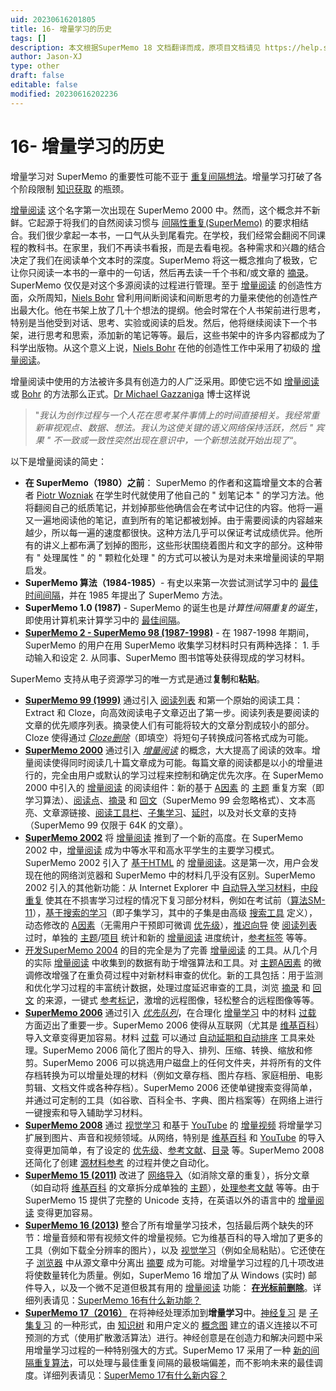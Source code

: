 ```yaml
---
uid: 20230616201805
title: 16- 增量学习的历史
tags: []
description: 本文根据SuperMemo 18 文档翻译而成，原项目文档请见 https://help.supermemo.org/wiki/Incremental_learning#History_of_incremental_learning
author: Jason-XJ
type: other
draft: false
editable: false
modified: 20230616202236
---
```


# 16- 增量学习的历史

增量学习对 SuperMemo 的重要性可能不亚于 [重复间隔想法](http://super-memory.com/english/princip.htm)。增量学习打破了各个阶段限制 [知识获取](http://super-memory.com/help/il.htm#Knowledge_acquisition:_Areas_of_optimization) 的瓶颈。

[增量阅读](http://super-memory.com/help/il.htm#Incremental_reading) 这个名字第一次出现在 SuperMemo 2000 中。然而，这个概念并不新鲜。它起源于将我们的自然阅读习惯与 [间隔性重复(SuperMemo)](http://super-memory.com/help/smintro.htm) 的要求相结合。我们很少拿起一本书，一口气从头到尾看完。在学校，我们经常会翻阅不同课程的教科书。在家里，我们不再读书看报，而是去看电视。各种需求和兴趣的结合决定了我们在阅读单个文本时的深度。SuperMemo 将这一概念推向了极致，它让你只阅读一本书的一章中的一句话，然后再去读一千个书和/或文章的 [摘录](http://super-memory.com/help/g.htm#Extract)。SuperMemo 仅仅是对这个多源阅读的过程进行管理。至于 [增量阅读](http://super-memory.com/help/il.htm#Incremental_reading) 的创造性方面，众所周知，[Niels Bohr](http://en.wikipedia.org/wiki/Niels_Bohr) 曾利用间断阅读和间断思考的力量来使他的创造性产出最大化。他在书架上放了几十个想法的提纲。他会时常在个人书架前进行思考，特别是当他受到对话、思考、实验或阅读的启发。然后，他将继续阅读下一个书架，进行思考和思索，添加新的笔记等等。最后，这些书架中的许多内容都成为了科学出版物。从这个意义上说，[Niels Bohr](http://en.wikipedia.org/wiki/Niels_Bohr) 在他的创造性工作中采用了初级的 [增量阅读](http://super-memory.com/help/il.htm#Incremental_reading)。

增量阅读中使用的方法被许多具有创造力的人广泛采用。即使它远不如 [增量阅读](http://super-memory.com/help/il.htm#Incremental_reading) 或 [Bohr](http://en.wikipedia.org/wiki/Niels_Bohr) 的方法那么正式。[Dr Michael Gazzaniga](https://www.planetary.org/html/mmp/scien/gazzm/gazzm70.htm) 博士这样说

> "*我认为创作过程与一个人花在思考某件事情上的时间直接相关。我经常重新审视观点、数据、想法。我认为这使关键的语义网络保持活跃，然后 " 宾果 " 不一致或一致性突然出现在意识中，一个新想法就开始出现了*“。

以下是增量阅读的简史：

- **在 SuperMemo（1980）之前**： SuperMemo 的作者和这篇增量文本的合著者 [Piotr Wozniak](http://super-memory.com/english/company/wozniak.htm) 在学生时代就使用了他自己的 " 划笔记本 " 的学习方法。他将翻阅自己的纸质笔记，并划掉那些他确信会在考试中记住的内容。他将一遍又一遍地阅读他的笔记，直到所有的笔记都被划掉。由于需要阅读的内容越来越少，所以每一遍的速度都很快。这种方法几乎可以保证考试成绩优异。他所有的讲义上都布满了划掉的图形，这些形状围绕着图片和文字的部分。这种带有 " 处理属性 " 的 " 颗粒化处理 " 的方式可以被认为是对未来增量阅读的早期启发。
- **SuperMemo 算法（1984-1985）**- 有史以来第一次尝试测试学习中的 [最佳时间间隔](http://super-memory.com/help/g.htm#Optimum_interval)，并在 1985 年提出了 SuperMemo 方法。
- **SuperMemo 1.0 (1987)** - SuperMemo 的诞生也是*计算性间隔重复的诞生*，即使用计算机来计算学习中的 [最佳间隔](http://super-memory.com/help/g.htm#Optimum_interval)。
- [**SuperMemo 2 - SuperMemo 98 (1987-1998)**](http://super-memory.com/articles/soft/sms.htm) - 在 1987-1998 年期间，SuperMemo 的用户在用 SuperMemo 收集学习材料时只有两种选择：
       1. 手动输入和设定
       2. 从同事、SuperMemo 图书馆等处获得现成的学习材料。

SuperMemo 支持从电子资源学习的唯一方式是通过**复制**和**粘贴**。

- [**SuperMemo 99 (1999)**](http://super-memory.com/articles/soft/sm9.htm) 通过引入 [阅读列表](http://super-memory.com/articles/read.htm) 和第一个原始的阅读工具： Extract 和 Cloze，向高效阅读电子文章迈出了第一步。阅读列表是要阅读的文章的优先顺序列表。摘录使人们有可能将较大的文章分割成较小的部分。Cloze 使得通过 [*Cloze删除*](http://super-memory.com/help/g.htm#Cloze_deletion)（即填空）将短句子转换成问答格式成为可能。
- [**SuperMemo 2000**](http://super-memory.com/articles/soft/sm10.htm) 通过引入 [*增量阅读*](http://super-memory.com/help/il.htm#Incremental_reading) 的概念，大大提高了阅读的效率。增量阅读使得同时阅读几十篇文章成为可能。每篇文章的阅读都是以小的增量进行的，完全由用户或默认的学习过程来控制和确定优先次序。在 SuperMemo 2000 中引入的 [增量阅读](http://super-memory.com/help/il.htm#Incremental_reading) 的阅读组件：新的基于 [A因素](http://super-memory.com/help/g.htm#A-Factor) 的 [主题](http://super-memory.com/help/g.htm#Topic) 重复方案（即学习算法）、[阅读点](http://super-memory.com/help/g.htm#Read-point)、[摘录](http://super-memory.com/help/g.htm#Extract) 和 [回文](http://super-memory.com/help/g.htm#Cloze_deletion)（SuperMemo 99 会忽略格式）、文本高亮、文章源链接、[阅读工具栏](http://super-memory.com/help/readbar.htm)、[子集学习](http://super-memory.com/help/il.htm#Subset_review)、[延时](http://super-memory.com/help/postpone.htm)，以及对长文章的支持（SuperMemo 99 仅限于 64K 的文章）。
- [**SuperMemo 2002**](http://super-memo.com/supermemo/supermemo2002.html) 将 [增量阅读](http://super-memory.com/help/il.htm#Incremental_reading) 推到了一个新的高度。在 SuperMemo 2002 中，[增量阅读](http://super-memory.com/help/il.htm#Incremental_reading) 成为中等水平和高水平学生的主要学习模式。SuperMemo 2002 引入了 [基于HTML](http://super-memory.com/help/html.htm) 的 [增量阅读](http://super-memory.com/help/il.htm#Incremental_reading)。这是第一次，用户会发现在他的网络浏览器和 SuperMemo 中的材料几乎没有区别。SuperMemo 2002 引入的其他新功能：从 Internet Explorer 中 [自动导入学习材料](http://super-memory.com/help/webimport.htm)，[中段重复](http://super-memory.com/help/g.htm#Mid-interval_repetition) 使其在不损害学习过程的情况下复习部分材料，例如在考试前（[算法SM-11](http://super-memory.com/english/algsm11.htm)），[基于搜索的学习](http://super-memory.com/help/il.htm#Search_and_review)（即子集学习，其中的子集是由高级 [搜索工具](http://super-memory.com/help/findel.htm) 定义），动态修改的 [A因素](http://super-memory.com/help/g.htm#A-Factor)（无需用户干预即可微调 [优先级](http://super-memory.com/help/g.htm#Priority)），[推迟向导](http://super-memory.com/help/postpone.htm) 使 [阅读列表](http://super-memory.com/help/g.htm#Reading_list) 过时，单独的 [主题](http://super-memory.com/help/g.htm#Topic)/[项目](http://super-memory.com/help/g.htm#Item) 统计和新的 [增量阅读](http://super-memory.com/help/il.htm#Incremental_reading) 进度统计，[参考标签](http://super-memory.com/help/references.htm) 等等。
- [开发SuperMemo 2004](http://super-memo.com/supermemo/supermemo2004.html) 的目的完全是为了完善 [增量阅读](http://super-memory.com/help/il.htm#Incremental_reading) 的工具。从几个月的实际 [增量阅读](http://super-memory.com/help/il.htm#Incremental_reading) 中收集到的数据有助于增强算法和工具。对 [主题](http://super-memory.com/help/g.htm#Topic)[A因素](http://super-memory.com/help/g.htm#A-Factor) 的微调修改增强了在重负荷过程中对新材料审查的优化。新的工具包括：用于监测和优化学习过程的丰富统计数据，处理过度延迟审查的工具，浏览 [摘录](http://super-memory.com/help/g.htm#Extract) 和 [回文](http://super-memory.com/help/g.htm#Cloze_deletion) 的来源，一键式 [参考标记](http://super-memory.com/help/references.htm)，激增的远程图像，轻松整合的远程图像等等。
- [**SuperMemo 2006**](http://super-memo.com/supermemo/supermemo2004.html) 通过引入 [*优先队列*](http://super-memory.com/help/il.htm#Priority_queue)，在合理化 [增量学习](http://super-memory.com/help/il.htm#Incremental_reading) 中的材料 [过载](http://super-memory.com/help/g.htm#Overload) 方面迈出了重要一步。SuperMemo 2006 使得从互联网（尤其是 [维基百科](http://en.wikipedia.org/)）导入文章变得更加容易。材料 [过载](http://super-memory.com/help/g.htm#Overload) 可以通过 [自动延期和自动排序](http://super-memory.com/help/il.htm#Auto-sort_and_auto-postpone) 工具来处理。SuperMemo 2006 简化了图片的导入、排列、压缩、转换、缩放和修剪。SuperMemo 2006 可以挑选用户磁盘上的任何文件夹，并将所有的文件存档转换为可以增量处理的材料（例如文章存档、图片存档、家庭相册、电影剪辑、文档文件或各种存档）。SuperMemo 2006 还使单键搜索变得简单，并通过可定制的工具（如谷歌、百科全书、字典、图片档案等）在网络上进行一键搜索和导入辅助学习材料。
- [**SuperMemo 2008**](https://supermemo.store/supermemo/supermemo2008.html) 通过 [视觉学习](http://super-memory.com/help/il.htm#Visual_learning) 和基于 [YouTube](http://youtube.com/) 的 [增量视频](http://super-memory.com/help/il.htm#Incremental_video) 将增量学习扩展到图片、声音和视频领域。从网络，特别是 [维基百科](http://en.wikipedia.org/) 和 [YouTube](http://youtube.com/) 的导入变得更加简单，有了设定的 [优先级](http://super-memory.com/help/g.htm#Priority)、[参考文献](http://super-memory.com/help/references.htm)、[目录](http://super-memory.com/help/g.htm#Category-) 等。SuperMemo 2008 还简化了创建 [源材料参考](http://super-memory.com/help/references.htm) 的过程并使之自动化。
- [**SuperMemo 15 (2011)**](https://supermemo.store/supermemo/supermemo15.html) 改进了 [网络导入](http://super-memory.com/help/webimport.htm)（如消除文章的重复），拆分文章（如自动将 [维基百科](http://en.wikipedia.org/) 的文章拆分成单独的 [主题](http://super-memory.com/help/g.htm#Topic)），[处理参考文献](http://super-memory.com/help/references.htm) 等等。由于 SuperMemo 15 提供了完整的 Unicode 支持，在英语以外的语言中的 [增量阅读](http://super-memory.com/help/il.htm#Incremental_reading) 变得更加容易。
- [**SuperMemo 16 (2013)**](https://supermemo.store/supermemo/supermemo16.html) 整合了所有增量学习技术，包括最后两个缺失的环节：增量音频和带有视频文件的增量视频。它为维基百科的导入增加了更多的工具（例如下载全分辨率的图片），以及 [视觉学习](http://super-memory.com/help/il.htm#Visual_learning)（例如全局粘贴）。它还使在子 [浏览器](http://super-memory.com/help/browser.htm) 中从源文章中分离出 [摘要](http://super-memory.com/help/g.htm#Extract) 成为可能。对增量学习过程的几十项改进将使数量转化为质量。例如，SuperMemo 16 增加了从 Windows (实时) 邮件导入，以及一个微不足道但极其有用的 [增量阅读](http://super-memory.com/help/il.htm#Incremental_reading) 功能： [**在光标前删除**](http://super-memory.com/help/compmenu.htm#delete_before_cursor)。详细列表请见：[SuperMemo 16有什么新功能？](http://super-memory.com/archive/help16/new16.htm)
- [**SuperMemo 17（2016）**](https://supermemo.store/supermemo/supermemo17.html) 在将神经处理添加到**增量学习**中。[神经复习](http://super-memory.com/help/g.htm#Neural_review) 是 [子集复习](http://super-memory.com/help/review.htm) 的一种形式，由 [知识树](http://super-memory.com/help/g.htm#Knowledge_tree) 和用户定义的 [概念图](http://super-memory.com/help/g.htm#Concept_map) 建立的语义连接以不可预测的方式（使用扩散激活算法）进行。神经创意是在创造力和解决问题中采用增量学习过程的一种特别强大的方式。SuperMemo 17 采用了一种 [新的间隔重复算法](http://super-memory.com/help/g.htm#Spreading_activation)，可以处理与最佳重复间隔的最极端偏差，而不影响未来的最佳调度。详细列表请见：[SuperMemo 17有什么新内容？](http://super-memory.com/help/new.htm)